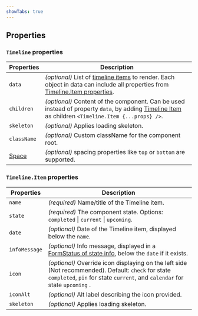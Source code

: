 ```yaml
---
showTabs: true
---
```


## Properties

### `Timeline` properties

| Properties                                  | Description                                                                                                                                                                                                                                                    |
| ------------------------------------------- | -------------------------------------------------------------------------------------------------------------------------------------------------------------------------------------------------------------------------------------------------------------- |
| `data`                                      | _(optional)_ List of [timeline items](/uilib/components/timeline/properties#timelineitem-properties) to render. Each object in data can include all properties from [Timeline.Item properties](/uilib/components/timeline/properties#timelineitem-properties). |
| `children`                                  | _(optional)_ Content of the component. Can be used instead of property `data`, by adding [Timeline Item](/uilib/components/timeline/properties#timelineitem-properties) as children `<Timeline.Item {...props} />`.                                            |
| `skeleton`                                  | _(optional)_ Applies loading skeleton.                                                                                                                                                                                                                         |
| `className`                                 | _(optional)_ Custom className for the component root.                                                                                                                                                                                                          |
| [Space](/uilib/components/space/properties) | _(optional)_ spacing properties like `top` or `bottom` are supported.                                                                                                                                                                                          |

### `Timeline.Item` properties

| Properties    | Description                                                                                                                                                                        |
| ------------- | ---------------------------------------------------------------------------------------------------------------------------------------------------------------------------------- |
| `name`        | _(required)_ Name/title of the Timeline item.                                                                                                                                     |
| `state`       | _(required)_ The component state. Options: `completed` \| `current` \| `upcoming`.                                                                                                |
| `date`        | _(optional)_ Date of the Timeline item, displayed below the `name`.                                                                                                                |
| `infoMessage` | _(optional)_ Info message, displayed in a [FormStatus of state info](/uilib/components/form-status#formstatus-displaying-info-status), below the `date` if it exists.              |
| `icon`        | _(optional)_ Override icon displaying on the left side (Not recommended). Default: `check` for state `completed`, `pin` for state `current`, and `calendar` for state `upcoming` . |
| `iconAlt`     | _(optional)_ Alt label describing the icon provided.                                                                                                                               |
| `skeleton`    | _(optional)_ Applies loading skeleton.                                                                                                                                             |
